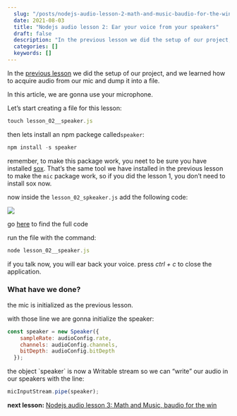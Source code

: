 ```yaml
---
  slug: "/posts/nodejs-audio-lesson-2-math-and-music-baudio-for-the-win/"
  date: 2021-08-03
  title: "Nodejs audio lesson 2: Ear your voice from your speakers"
  draft: false
  description: "In the previous lesson we did the setup of our project, and we learned how to acquire audio from our mic and dump it into a file. remember, to make this package work, you neet to be sure you have…"
  categories: []
  keywords: []
---
```

  
In the [previous lesson](https://medium.com/@jurgo.boemo/nodejs-audio-lesson-1-enter-the-mic-9df64d0c1ad3) we did the setup of our project, and we learned how to acquire audio from our mic and dump it into a file.

In this article, we are gonna use your microphone.

Let’s start creating a file for this lesson:

```js
touch lesson_02__speaker.js
```

then lets install an npm packege called`speaker`:

```js
npm install -s speaker
```

remember, to make this package work, you neet to be sure you have installed [sox](http://sox.sourceforge.net/). That’s the same tool we have installed in the previous lesson to make the `mic` package work, so if you did the lesson 1, you don’t need to install sox now.

now inside the `lesson_02_spkeaker.js` add the following code:

![](/images/nodejs-audio-lesson-2-math-and-music-baudio-for-the-win-0.png)

go [here](https://github.com/jurgob/nodejs_audio_examples/blob/main/lesson_02__speaker.js) to find the full code

run the file with the command:

```js
node lesson_02__speaker.js
```

if you talk now, you will ear back your voice. press _ctrl + c_ to close the application.

### What have we done?

the mic is initialized as the previous lesson.

with those line we are gonna initialize the speaker:

```js
const speaker = new Speaker({  
    sampleRate: audioConfig.rate,  
    channels: audioConfig.channels,  
    bitDepth: audioConfig.bitDepth  
  });
```

the object \`speaker\` is now a Writable stream so we can “write” our audio in our speakers with the line:

```js
micInputStream.pipe(speaker);
```

**next lesson:** [Nodejs audio lesson 3: Math and Music, baudio for the win](https://medium.com/@jurgo.boemo/nodejs-audio-lesson-3-math-and-music-baudio-for-the-win-a9a8d28ef0a5)
  